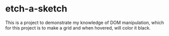 # etch-a-sketch
This is a project to demonstrate my knowledge of DOM manipulation, which for this project is to make a grid and when hovered, will color it black.
